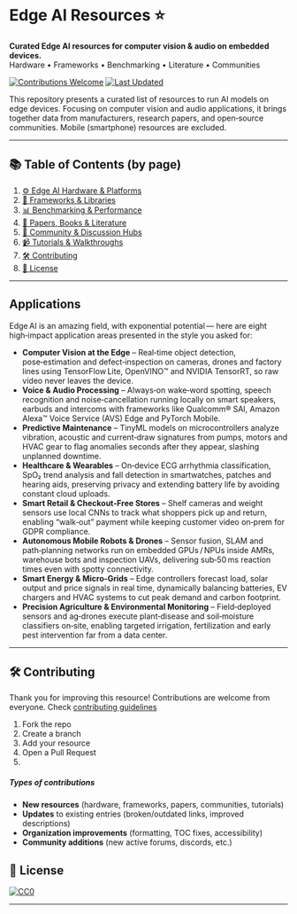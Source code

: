 # Edge AI Resources ⭐

**Curated Edge AI resources for computer vision & audio on embedded devices.**  
Hardware • Frameworks • Benchmarking • Literature • Communities  

[![Contributions Welcome](https://img.shields.io/badge/contributions-welcome-brightgreen?style=flat-square)]() 
[![Last Updated](https://img.shields.io/github/last-commit/C8Costa/Edge-Ai-Resources?style=flat-square)]()

This repository presents a curated list of resources to run AI models on edge devices. Focusing on computer vision and audio applications, it brings together data from manufacturers, research papers, and open‑source communities. Mobile (smartphone) resources are excluded.

___
## 📚 Table of Contents (by page)

1. [⚙️ Edge AI Hardware & Platforms](./1_Hardware.md)
2. [🧠 Frameworks & Libraries](./2_Frameworks%20&%20Libraries.md)
3. [📊 Benchmarking & Performance](./3_Benchmarking.md)
4. [📖 Papers, Books & Literature](./4_Books%20%26%20Literature.md)
5. [🤝 Community & Discussion Hubs](./5_Community%20Sites%20&%20Hubs.md)
6. [📹 Tutorials & Walkthroughs](./6_Tutorials.md)
7. [🛠️ Contributing](#contributing)
8. [📝 License](#license)

---
## Applications

Edge AI is an amazing field, with exponential potential — here are eight high‑impact application areas presented in the style you asked for:

- **Computer Vision at the Edge** – Real‑time object detection, pose‑estimation and defect‑inspection on cameras, drones and factory lines using TensorFlow Lite, OpenVINO™ and NVIDIA TensorRT, so raw video never leaves the device.
- **Voice & Audio Processing** – Always‑on wake‑word spotting, speech recognition and noise‑cancellation running locally on smart speakers, earbuds and intercoms with frameworks like Qualcomm® SAI, Amazon Alexa™ Voice Service (AVS) Edge and PyTorch Mobile.
- **Predictive Maintenance** – TinyML models on microcontrollers analyze vibration, acoustic and current‑draw signatures from pumps, motors and HVAC gear to flag anomalies seconds after they appear, slashing unplanned downtime.
- **Healthcare & Wearables** – On‑device ECG arrhythmia classification, SpO₂ trend analysis and fall detection in smartwatches, patches and hearing aids, preserving privacy and extending battery life by avoiding constant cloud uploads.
- **Smart Retail & Checkout‑Free Stores** – Shelf cameras and weight sensors use local CNNs to track what shoppers pick up and return, enabling “walk‑out” payment while keeping customer video on‑prem for GDPR compliance.
- **Autonomous Mobile Robots & Drones** – Sensor fusion, SLAM and path‑planning networks run on embedded GPUs / NPUs inside AMRs, warehouse bots and inspection UAVs, delivering sub‑50 ms reaction times even with spotty connectivity.
- **Smart Energy & Micro‑Grids** – Edge controllers forecast load, solar output and price signals in real time, dynamically balancing batteries, EV chargers and HVAC systems to cut peak demand and carbon footprint.
- **Precision Agriculture & Environmental Monitoring** – Field‑deployed sensors and ag‑drones execute plant‑disease and soil‑moisture classifiers on‑site, enabling targeted irrigation, fertilization and early pest intervention far from a data center.

___
## 🛠️ Contributing

Thank you for improving this resource! Contributions are welcome from everyone.
Check [contributing guidelines](./contributing.md)

1. Fork the repo  
2. Create a branch
3. Add your resource
4. Open a Pull Request
5. 

##### Types of contributions
- **New resources** (hardware, frameworks, papers, communities, tutorials)  
- **Updates** to existing entries (broken/outdated links, improved descriptions)  
- **Organization improvements** (formatting, TOC fixes, accessibility)  
- **Community additions** (new active forums, discords, etc.)


## 📝 License

[![CC0](https://mirrors.creativecommons.org/presskit/buttons/88x31/svg/by-sa.svg)](http://creativecommons.org/licenses/by-sa/4.0/)

---


